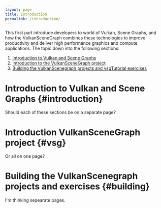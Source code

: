 ```yaml
---
layout: page
title: Introduction
permalink: /introduction/
---
```


This first part introduce developers to world of Vulkan, Scene Graphs, and how the VulkanSceneGraph combines these technologies to improve productivity and deliver high performance graphics and compute applications. The topic down into the following sections:

1. [Introduction to Vulkan and Scene Graphs](#introduction)
2. [Introduction to the VulkanSceneGraph project](#vsg)
3. [Building the VulkanScenegraph projects and vsgTutorial exercises](#building)


# Introduction to Vulkan and Scene Graphs {#introduction}

Should each of these sections be on a separate page?

# Introduction VulkanSceneGraph project {#vsg}

Or all on one page?

# Building the VulkanScenegraph projects and exercises {#building}

I'm thinking sepearate pages.
